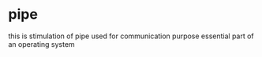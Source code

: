 # pipe
this is stimulation of pipe used for communication purpose essential part of an operating system
